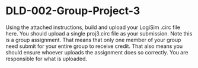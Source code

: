 # DLD-002-Group-Project-3
Using the attached instructions, build and upload your LogiSim .circ file here. You should upload a single proj3.circ file as your submission. Note this is a group assignment. That means that only one member of your group need submit for your entire group to receive credit. That also means you should ensure whoever uploads the assignment does so correctly. You are responsible for what is uploaded.
